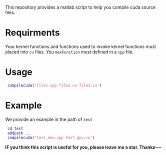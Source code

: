 This repository provides a matlab script to help you compile cuda source files.

# Requirments

Your kernel functions and functions used to invoke kernel functions must placed into `cu` files.
You `mexFunction` must defined in a `cpp` file.


# Usage

```matlab
 compilecuda('file1.cpp file2.cu file3.cu')
```

# Example

We provide an example in the path of `test`

```matlab
 cd test  
 addpath ..  
 compilecuda('test_mex.cpp test_gpu.cu')
```

**IF you think this script is useful for you, please leave me a star. Thanks~~**
